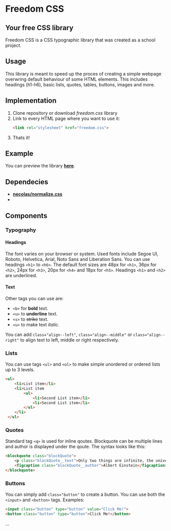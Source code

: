 # Freedom CSS
## Your free CSS library

Freedom CSS is a CSS typographic library that was created as a school project.

## Usage
This library is meant to speed up the proces of creating a simple webpage overwring default behaviour of some HTML elements. This includes headings 
(h1-h6), basic lists, quotes, tables, buttons, images and more.

## Implementation
1. Clone repository or download *freedom.css* library
2. Link to every HTML page where you want to use it:
    ```HTML
    <link rel="stylesheet" href="freedom.css">
    ```
3. Thats it!

## Example
You can preview the library **[here](https://pslib-cz.github.io/2021l4web-typographic-library-Svobodao/example.html)**.
## Dependecies
- **[necolas/normalize.css](https://github.com/necolas/normalize.css/)**
-

## Components
### Typography
#### Headings
The font varies on your browser or system. Used fonts include Segoe UI, Roboto, Helvetica, Arial, Noto Sans and Liberation Sans. You can use headings `<h1>` to `<h6>`. The default font sizes are 48px for `<h1>`, 36px for `<h2>`, 24px for `<h3>`, 20px for `<h4>` and 18px for `<h5>`. Headings `<h1>` and `<h2>` are underlined.
#### Text
Other tags you can use are:
- `<b>` for **bold** text.
- `<u>` to __underline__ text.
- `<s>` to ~~strike~~ text.
- `<u>` to make text *italic*.

You can add `class="align--left"`, `class="align--middle"` or `class="align--right"` to align text to left, middle or right respectively.

### Lists
You can use tags `<ul>` and `<ol>` to make simple unordered or ordered lists up to 3 levels.
```HTML
<ul>
    <li>List item</li>
    <li>List item
        <ul>
            <li>Second List item</li>
            <li>Second List item</li>
        </ul>
    </li>
 </ul>
```

### Quotes
Standard tag `<q>` is used for inline qoutes.
Blockquote can be multiple lines and author is displayed under the qoute. The syntax looks like this:
```HTML
<blockquote class="blockQuote">
    <p class="blockQuote__text">Only two things are infinite, the universe and human stupidity, and I'm not sure about the former.</p>
    <figcaption class="blockQuote__author">Albert Einstein</figcaption>
</blockquote>
```

### Buttons
You can simply add `class="button"` to create a button. You can use both the `<input>` and `<button>` tags. Examples:
```HTML
<input class="button" type="button" value="Click Me!">
<button class="button" type="button">Click Me!</button>
```

...
